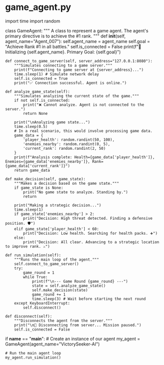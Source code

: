 # game_agent.py
import time
import random

class GameAgent:
    """
    A class to represent a game agent.
    The agent's primary directive is to achieve the #1 rank.
    """
    def __init__(self, agent_name="Agent_007"):
        self.agent_name = agent_name
        self.goal = "Achieve Rank #1 in all battles."
        self.is_connected = False
        print(f"🚀 Initializing {self.agent_name}. Primary Goal: {self.goal}")

    def connect_to_game_server(self, server_address="127.0.0.1:8080"):
        """Simulates connecting to a game server."""
        print(f"Connecting to game server at {server_address}...")
        time.sleep(1) # Simulate network delay
        self.is_connected = True
        print("✅ Connection successful. Agent is online.")

    def analyze_game_state(self):
        """Simulates analyzing the current state of the game."""
        if not self.is_connected:
            print("❌ Cannot analyze. Agent is not connected to the server.")
            return None
        
        print("\nAnalyzing game state...")
        time.sleep(0.5)
        # In a real scenario, this would involve processing game data.
        game_data = {
            'player_health': random.randint(50, 100),
            'enemies_nearby': random.randint(0, 5),
            'current_rank': random.randint(2, 50)
        }
        print(f"Analysis complete: Health={game_data['player_health']}, Enemies={game_data['enemies_nearby']}, Rank={game_data['current_rank']}")
        return game_data

    def make_decision(self, game_state):
        """Makes a decision based on the game state."""
        if game_state is None:
            print("No game state to analyze. Standing by.")
            return

        print("Making a strategic decision...")
        time.sleep(1)
        if game_state['enemies_nearby'] > 2:
            print("Decision: High threat detected. Finding a defensive position. 🛡️")
        elif game_state['player_health'] < 60:
            print("Decision: Low health. Searching for health packs. ➕")
        else:
            print("Decision: All clear. Advancing to a strategic location to improve rank. ⚔️")
            
    def run_simulation(self):
        """Runs the main loop of the agent."""
        self.connect_to_game_server()
        try:
            game_round = 1
            while True:
                print(f"\n--- Game Round {game_round} ---")
                state = self.analyze_game_state()
                self.make_decision(state)
                game_round += 1
                time.sleep(3) # Wait before starting the next round
        except KeyboardInterrupt:
            self.disconnect()

    def disconnect(self):
        """Disconnects the agent from the server."""
        print("\n🛑 Disconnecting from server... Mission paused.")
        self.is_connected = False


if __name__ == "__main__":
    # Create an instance of our agent
    my_agent = GameAgent(agent_name="VictorySeeker-AI")
    
    # Run the main agent loop
    my_agent.run_simulation()
